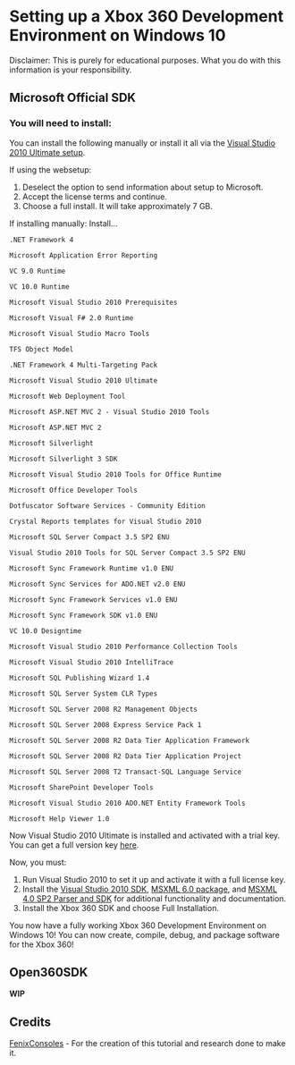 # Setting up a Xbox 360 Development Environment on Windows 10

Disclaimer: This is purely for educational purposes. What you do with this information is your responsibility.

## Microsoft Official SDK

### You will need to install:

You can install the following manually or install it all via the [Visual Studio 2010 Ultimate setup](https://visualstudio.microsoft.com/vs/older-downloads/).

If using the websetup: 

1. Deselect the option to send information about setup to Microsoft.
2. Accept the license terms and continue.
3. Choose a full install. It will take approximately 7 GB.

If installing manually: Install...

````
.NET Framework 4

Microsoft Application Error Reporting

VC 9.0 Runtime

VC 10.0 Runtime

Microsoft Visual Studio 2010 Prerequisites

Microsoft Visual F# 2.0 Runtime

Microsoft Visual Studio Macro Tools

TFS Object Model

.NET Framework 4 Multi-Targeting Pack

Microsoft Visual Studio 2010 Ultimate

Microsoft Web Deployment Tool

Microsoft ASP.NET MVC 2 - Visual Studio 2010 Tools

Microsoft ASP.NET MVC 2

Microsoft Silverlight

Microsoft Silverlight 3 SDK

Microsoft Visual Studio 2010 Tools for Office Runtime

Microsoft Office Developer Tools

Dotfuscator Software Services - Community Edition

Crystal Reports templates for Visual Studio 2010

Microsoft SQL Server Compact 3.5 SP2 ENU

Visual Studio 2010 Tools for SQL Server Compact 3.5 SP2 ENU

Microsoft Sync Framework Runtime v1.0 ENU

Microsoft Sync Services for ADO.NET v2.0 ENU

Microsoft Sync Framework Services v1.0 ENU

Microsoft Sync Framework SDK v1.0 ENU

VC 10.0 Designtime

Microsoft Visual Studio 2010 Performance Collection Tools

Microsoft Visual Studio 2010 IntelliTrace

Microsoft SQL Publishing Wizard 1.4

Microsoft SQL Server System CLR Types

Microsoft SQL Server 2008 R2 Management Objects

Microsoft SQL Server 2008 Express Service Pack 1

Microsoft SQL Server 2008 R2 Data Tier Application Framework

Microsoft SQL Server 2008 R2 Data Tier Application Project

Microsoft SQL Server 2008 T2 Transact-SQL Language Service

Microsoft SharePoint Developer Tools

Microsoft Visual Studio 2010 ADO.NET Entity Framework Tools

Microsoft Help Viewer 1.0
````

Now Visual Studio 2010 Ultimate is installed and activated with a trial key. You can get a full version key [here](https://www.google.com/search?q=visual+studio+2010+key). 

Now, you must:

1. Run Visual Studio 2010 to set it up and activate it with a full license key.
2. Install the [Visual Studio 2010 SDK](https://www.microsoft.com/en-us/download/details.aspx?id=21835), [MSXML 6.0 package](https://www.microsoft.com/en-us/download/details.aspx?id=3988), and [MSXML 4.0 SP2 Parser and SDK](https://www.microsoft.com/en-us/download/details.aspx?id=19662) for additional functionality and documentation.
3. Install the Xbox 360 SDK and choose Full Installation.

You now have a fully working Xbox 360 Development Environment on Windows 10! You can now create, compile, debug, and package software for the Xbox 360!

## Open360SDK

**WIP**

## Credits

[FenixConsoles](https://github.com/FenixConsoles/) - For the creation of this tutorial and research done to make it.